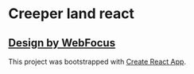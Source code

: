 # Creeper land react
## [Design by WebFocus](https://www.figma.com/file/BLwY8Xtnxrn8ZkMKVyqCpq/CreeperLand-Website?node-id=1%3A2318) 
This project was bootstrapped with [Create React App](https://github.com/facebook/create-react-app).